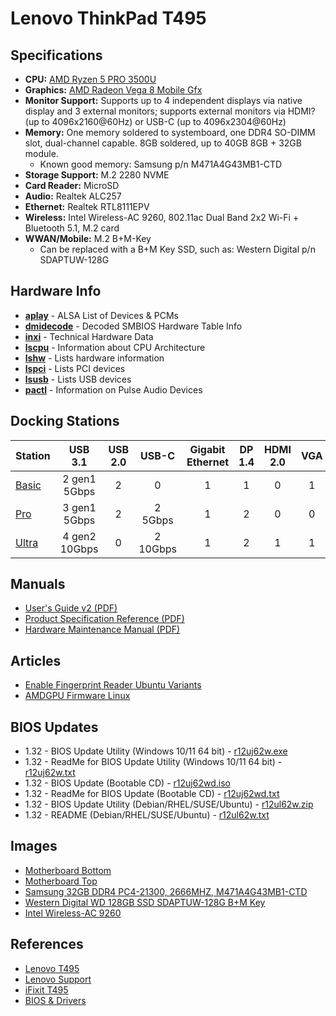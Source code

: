 # Lenovo ThinkPad T495

## Specifications

* **CPU:** [AMD Ryzen 5 PRO 3500U](https://www.cpubenchmark.net/cpu.php?cpu=AMD+Ryzen+5+3500U&id=3421)
* **Graphics:** [AMD Radeon Vega 8 Mobile Gfx](https://www.videocardbenchmark.net/gpu.php?gpu=Radeon+Vega+8+Mobile&id=3845)
* **Monitor Support:** Supports up to 4 independent displays via native display and 3 external monitors; supports external monitors via HDMI? (up to 4096x2160@60Hz) or USB-C (up to 4096x2304@60Hz)
* **Memory:** One memory soldered to systemboard, one DDR4 SO-DIMM slot, dual-channel capable. 8GB soldered, up to 40GB 8GB + 32GB module.
    * Known good memory: Samsung p/n M471A4G43MB1-CTD
* **Storage Support:** M.2 2280 NVME
* **Card Reader:** MicroSD
* **Audio:** Realtek ALC257
* **Ethernet:** Realtek RTL8111EPV
* **Wireless:** Intel Wireless-AC 9260, 802.11ac Dual Band 2x2 Wi-Fi + Bluetooth 5.1, M.2 card
* **WWAN/Mobile:** M.2 B+M-Key
    * Can be replaced with a B+M Key SSD, such as: Western Digital p/n SDAPTUW-128G

## Hardware Info

* **[aplay](data/aplay.md)** - ALSA List of Devices & PCMs
* **[dmidecode](data/dmidecode.md)** - Decoded SMBIOS Hardware Table Info
* **[inxi](data/inxi.md)** - Technical Hardware Data
* **[lscpu](data/lscpu.md)** - Information about CPU Architecture
* **[lshw](data/lshw.md)** - Lists hardware information
* **[lspci](data/lspci.md)** - Lists PCI devices
* **[lsusb](data/lsusb.md)** - Lists USB devices
* **[pactl](data/pactl.md)** - Information on Pulse Audio Devices

## Docking Stations


| Station                                | USB 3.1       | USB 2.0 | USB-C    | Gigabit Ethernet | DP 1.4 | HDMI 2.0 | VGA | Stereo/Mic Audio | Lock Slot |
| -------------------------------------- |:-------------:|:-------:|:--------:|:----------------:|:------:|:--------:|:---:|:----------------:|:---------:|
| [Basic](https://1tn.org/lenovobasic)   | 2 gen1 5Gbps  | 2       | 0        | 1                | 1      | 0        | 1   | 1                | 1         |
| [Pro](https://1tn.org/lenovopro)       | 3 gen1 5Gbps  | 2       | 2 5Gbps  | 1                | 2      | 0        | 0   | 1                | 1         |
| [Ultra](https://1tn.org/lenovoultra)   | 4 gen2 10Gbps | 0       | 2 10Gbps | 1                | 2      | 1        | 1   | 1                | 1         |


## Manuals

* [User's Guide v2 (PDF)](pdf/T495.UsersGuide_v2.en.pdf)
* [Product Specification Reference (PDF)](pdf/T495.ProductSpecificationReference.en.pdf)
* [Hardware Maintenance Manual (PDF)](pdf/T495.HardwareMaintenanceManual.en.pdf)

## Articles

* [Enable Fingerprint Reader Ubuntu Variants](https://gist.github.com/pjobson/705d3c24a7712dede6860337791068dd)
* [AMDGPU Firmware Linux](https://gist.github.com/pjobson/90380853d37fb28345d38592c1f7a5eb)

## BIOS Updates

* 1.32 - BIOS Update Utility (Windows 10/11 64 bit) - [r12uj62w.exe](BIOS/r12uj62w.exe)
* 1.32 - ReadMe for BIOS Update Utility (Windows 10/11 64 bit) - [r12uj62w.txt](BIOS/r12uj62w.txt)
* 1.32 - BIOS Update (Bootable CD) - [r12uj62wd.iso](BIOS/r12uj62wd.iso)
* 1.32 - ReadMe for BIOS Update (Bootable CD) - [r12uj62wd.txt](BIOS/r12uj62wd.txt)
* 1.32 - BIOS Update Utility (Debian/RHEL/SUSE/Ubuntu) - [r12ul62w.zip](BIOS/r12ul62w.zip)
* 1.32 - README (Debian/RHEL/SUSE/Ubuntu) - [r12ul62w.txt](BIOS/r12ul62w.txt)

## Images

* [Motherboard Bottom](img/motherboard.bottom.jpg)
* [Motherboard Top](img/motherboard.top.jpg)
* [Samsung 32GB DDR4 PC4-21300, 2666MHZ, M471A4G43MB1-CTD](img/recommended.ram.jpg)
* [Western Digital WD 128GB SSD  SDAPTUW-128G B+M Key](img/wd.bmkey.ssd.jpg)
* [Intel Wireless-AC 9260](img/intel.ac9260.jpg)

## References

* [Lenovo T495](https://www.lenovo.com/us/en/p/laptops/thinkpad/thinkpadt/t495/22tp2ttt495)
* [Lenovo Support](https://pcsupport.lenovo.com/us/en/products/laptops-and-netbooks/thinkpad-t-series-laptops/thinkpad-t495-type-20nj-20nk)
* [iFixit T495](https://www.ifixit.com/Parts/Lenovo_ThinkPad_T495)
* [BIOS & Drivers](https://pcsupport.lenovo.com/us/en/products/laptops-and-netbooks/thinkpad-t-series-laptops/thinkpad-t495-type-20nj-20nk/downloads/ds539877-bios-update-utility-bootable-cd-for-windows-10-64-bit-thinkpad-t495)
